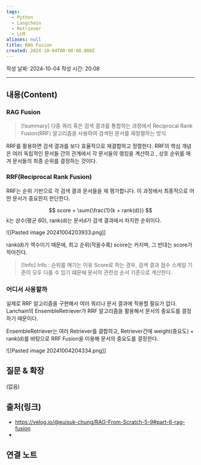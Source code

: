 ```yaml
---
tags:
  - Python
  - Langchain
  - Retriever
  - LLM
aliases: null
title: RAG Fusion
created: 2024-10-04T00:00:00.000Z
---
```

작성 날짜: 2024-10-04
작성 시간: 20:08


----
## 내용(Content)

### RAG Fusion

>[!summary]
> 다중 쿼리 혹은 검색 결과를 통합하는 과정에서 Reciprocal Rank Fusion(RRF) 알고리즘을 사용하여 검색된 문서를 재정렬하는 방식

RRF를 활용하면 검색 결과를 보다 효율적으로 재결합하고 정렬한다.
RRF의 핵심 개념은 여러 독립적인 문서들 간의 관계에서 각 문서들의 랭킹을 계산하고 , 상호 순위를 매겨 문서들의 최종 순위를 결정하는 것이다.

### RRF(Reciprocal Rank Fusion)

RRF는 순위 기반으로 각 검색 결과 문서들을 재 평가합니다. 이 과정에서 최종적으로 어떤 문서가 중요한지 판단한다.

$$
score = \sum{\frac{1}{k + rank(d)}}
$$
k는 상수(평균 60), rank(d)는 문서d가 검색 결과에서 차지한 순위이다.

![[Pasted image 20241004203933.png]]


rank(d)가 역수이기 때문에, 최고 순위(작을수록) score는 커지며, 그 반대는 score가 작아진다.


>[!info] Info : 순위를 매기는 이유
>Score로 하는 경우, 검색 결과 점수 스케일 기준이 모두 다를 수 있기 떄문에 문서의 관련성 순서 기준으로 계산한다.

### 어디서 사용할까

실제로 RRF 알고리즘을 구현해서 여러 쿼리나 문서 결과에 적용할 필요가 없다. Lanchain의 EnsembleRetriever가 RRF 알고리즘을 활용해서 문서의 중요도를 결정하기 때문이다.

EnsembleRetriever는 여러 Retriever를 결합하고, Retriever간에 weight(중요도) + rank(d)를 바탕으로 RRF Fusion을 이용해 문서의 중요도를 결정한다.

![[Pasted image 20241004204334.png]]

## 질문 & 확장

(없음)

## 출처(링크)

- https://velog.io/@euisuk-chung/RAG-From-Scratch-5-9#part-6-rag-fusion
- 
## 연결 노트










